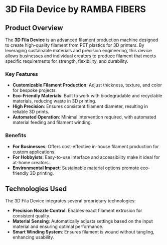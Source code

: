 # 3D Fila Device by RAMBA FIBERS

## Product Overview
The **3D Fila Device** is an advanced filament production machine designed to create high-quality filament from PET plastics for 3D printers. By leveraging sustainable materials and precision engineering, this device allows businesses and individual creators to produce filament that meets specific requirements for strength, flexibility, and durability.

### Key Features
- **Customizable Filament Production**: Adjust thickness, texture, and color for bespoke projects.
- **Eco-Friendly Materials**: Built to work with biodegradable and recyclable materials, reducing waste in 3D printing.
- **High Precision**: Ensures consistent filament diameter, resulting in reliable 3D prints.
- **Automated Operation**: Minimal intervention required, with automated material feeding and filament winding.

### Benefits
- **For Businesses**: Offers cost-effective in-house filament production for custom applications.
- **For Hobbyists**: Easy-to-use interface and accessibility make it ideal for at-home creators.
- **Environmental Impact**: Sustainable material options promote eco-friendly 3D printing.

## Technologies Used
The 3D Fila Device integrates several proprietary technologies:
- **Precision Nozzle Control**: Enables exact filament extrusion for consistent quality.
- **Material Sensing**: Automatically adjusts settings based on the input material and ensuring optimal performance.
- **Smart Winding System**: Ensures filament is wound without tangling, enhancing usability.
